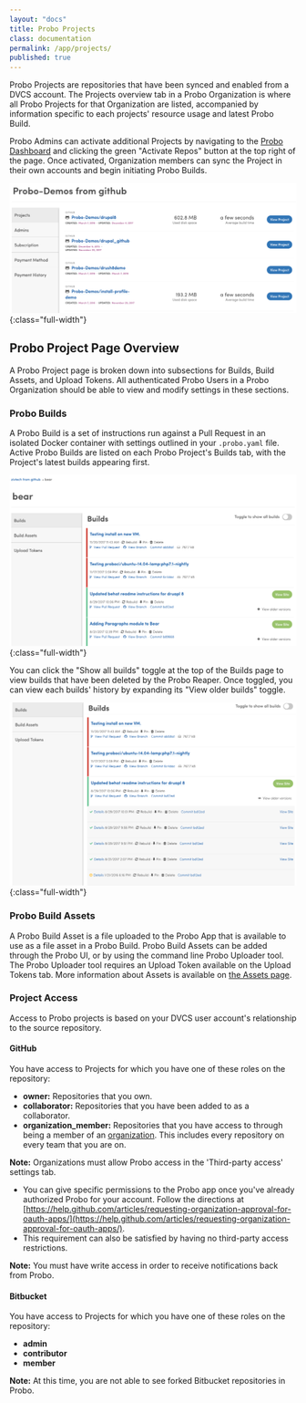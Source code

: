 ```yaml
---
layout: "docs"
title: Probo Projects
class: documentation
permalink: /app/projects/
published: true
---
```

Probo Projects are repositories that have been synced and enabled from a DVCS account. The Projects overview tab in a Probo Organization is where all Probo Projects for that Organization are listed, accompanied by information specific to each projects' resource usage and latest Probo Build.

Probo Admins can activate additional Projects by navigating to the [Probo Dashboard](https://app.probo.ci/#/dashboard/projects) and clicking the green "Activate Repos" button at the top right of the page. Once activated, Organization members can sync the Project in their own accounts and begin initiating Probo Builds.

![Probo Projects Page screenshot](/images/probo-projects-page.png){:class="full-width"}

## Probo Project Page Overview

A Probo Project page is broken down into subsections for Builds, Build Assets, and Upload Tokens. All authenticated Probo Users in a Probo Organization should be able to view and modify settings in these sections.

### Probo Builds

A Probo Build is a set of instructions run against a Pull Request in an isolated Docker container with settings outlined in your `.probo.yaml` file. Active Probo Builds are listed on each Probo Project's Builds tab, with the Project's latest builds appearing first.

![Probo Build Builds Page screenshot](/images/probo-builds-page.png){:class="full-width"}

You can click the "Show all builds" toggle at the top of the Builds page to view builds that have been deleted by the Probo Reaper. Once toggled, you can view each builds' history by expanding its "View older builds" toggle.

![Probo Build Builds Page Expanded screenshot](/images/probo-builds-page-expanded.png){:class="full-width"}

### Probo Build Assets

A Probo Build Asset is a file uploaded to the Probo App that is available to use as a file asset in a Probo Build. Probo Build Assets can be added through the Probo UI, or by using the command line Probo Uploader tool. The Probo Uploader tool requires an Upload Token available on the Upload Tokens tab. More information about Assets is available on [the Assets page](/build/assets/).

### Project Access

Access to Probo projects is based on your DVCS user account's relationship to the source repository.

#### GitHub

You have access to Projects for which you have one of these roles on the repository:

- **owner:** Repositories that you own.
- **collaborator:** Repositories that you have been added to as a collaborator.
- **organization_member:** Repositories that you have access to through being a member of an [organization](https://help.github.com/articles/about-organizations/). This includes every repository on every team that you are on.

**Note:** Organizations must allow Probo access in the 'Third-party access' settings tab.

- You can give specific permissions to the Probo app once you've already authorized Probo for your account. Follow the directions at [https://help.github.com/articles/requesting-organization-approval-for-oauth-apps/](https://help.github.com/articles/requesting-organization-approval-for-oauth-apps/).
- This requirement can also be satisfied by having no third-party access restrictions.

**Note:** You must have write access in order to receive notifications back from Probo.

#### Bitbucket

You have access to Projects for which you have one of these roles on the repository:

- **admin**
- **contributor**
- **member**

**Note:** At this time, you are not able to see forked Bitbucket repositories in Probo.
